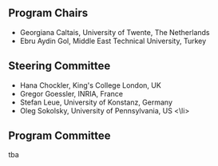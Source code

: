 ## Program Chairs
<ul>
<li> Georgiana Caltais, University of Twente, The Netherlands </li> 
<li> Ebru Aydin Gol, Middle East Technical University, Turkey </li>
</ul>

## Steering Committee
<ul>
<li> Hana Chockler, King's College London, UK </li>
<li> Gregor Goessler, INRIA, France </li>
<li> Stefan Leue, University of Konstanz, Germany </li>
<li> Oleg Sokolsky, University of Pennsylvania, US <\li>
</ul>

## Program Committee
tba
